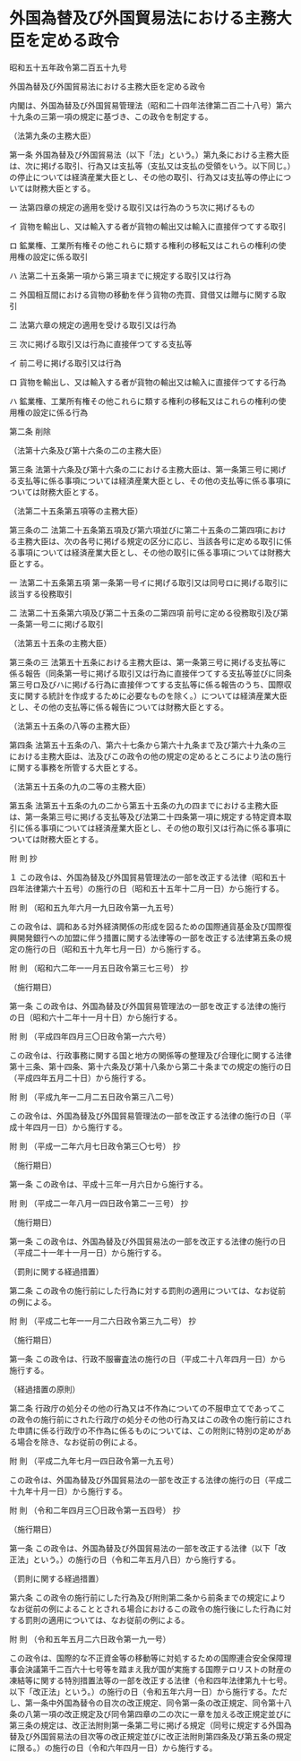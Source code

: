 # 外国為替及び外国貿易法における主務大臣を定める政令

昭和五十五年政令第二百五十九号

外国為替及び外国貿易法における主務大臣を定める政令

内閣は、外国為替及び外国貿易管理法（昭和二十四年法律第二百二十八号）第六十九条の三第一項の規定に基づき、この政令を制定する。

（法第九条の主務大臣）

第一条 外国為替及び外国貿易法（以下「法」という。）第九条における主務大臣は、次に掲げる取引、行為又は支払等（支払又は支払の受領をいう。以下同じ。）の停止については経済産業大臣とし、その他の取引、行為又は支払等の停止については財務大臣とする。

一 法第四章の規定の適用を受ける取引又は行為のうち次に掲げるもの

イ 貨物を輸出し、又は輸入する者が貨物の輸出又は輸入に直接伴つてする取引

ロ 鉱業権、工業所有権その他これらに類する権利の移転又はこれらの権利の使用権の設定に係る取引

ハ 法第二十五条第一項から第三項までに規定する取引又は行為

ニ 外国相互間における貨物の移動を伴う貨物の売買、貸借又は贈与に関する取引

二 法第六章の規定の適用を受ける取引又は行為

三 次に掲げる取引又は行為に直接伴つてする支払等

イ 前二号に掲げる取引又は行為

ロ 貨物を輸出し、又は輸入する者が貨物の輸出又は輸入に直接伴つてする行為

ハ 鉱業権、工業所有権その他これらに類する権利の移転又はこれらの権利の使用権の設定に係る行為

第二条 削除

（法第十六条及び第十六条の二の主務大臣）

第三条 法第十六条及び第十六条の二における主務大臣は、第一条第三号に掲げる支払等に係る事項については経済産業大臣とし、その他の支払等に係る事項については財務大臣とする。

（法第二十五条第五項等の主務大臣）

第三条の二 法第二十五条第五項及び第六項並びに第二十五条の二第四項における主務大臣は、次の各号に掲げる規定の区分に応じ、当該各号に定める取引に係る事項については経済産業大臣とし、その他の取引に係る事項については財務大臣とする。

一 法第二十五条第五項 第一条第一号イに掲げる取引又は同号ロに掲げる取引に該当する役務取引

二 法第二十五条第六項及び第二十五条の二第四項 前号に定める役務取引及び第一条第一号ニに掲げる取引

（法第五十五条の主務大臣）

第三条の三 法第五十五条における主務大臣は、第一条第三号に掲げる支払等に係る報告（同条第一号に掲げる取引又は行為に直接伴つてする支払等並びに同条第三号ロ及びハに掲げる行為に直接伴つてする支払等に係る報告のうち、国際収支に関する統計を作成するために必要なものを除く。）については経済産業大臣とし、その他の支払等に係る報告については財務大臣とする。

（法第五十五条の八等の主務大臣）

第四条 法第五十五条の八、第六十七条から第六十九条まで及び第六十九条の三における主務大臣は、法及びこの政令の他の規定の定めるところにより法の施行に関する事務を所管する大臣とする。

（法第五十五条の九の二等の主務大臣）

第五条 法第五十五条の九の二から第五十五条の九の四までにおける主務大臣は、第一条第三号に掲げる支払等及び法第二十四条第一項に規定する特定資本取引に係る事項については経済産業大臣とし、その他の取引又は行為に係る事項については財務大臣とする。

附 則 抄

１ この政令は、外国為替及び外国貿易管理法の一部を改正する法律（昭和五十四年法律第六十五号）の施行の日（昭和五十五年十二月一日）から施行する。

附 則 （昭和五九年六月一九日政令第一九五号）

この政令は、調和ある対外経済関係の形成を図るための国際通貨基金及び国際復興開発銀行への加盟に伴う措置に関する法律等の一部を改正する法律第五条の規定の施行の日（昭和五十九年七月一日）から施行する。

附 則 （昭和六二年一一月五日政令第三七三号） 抄

（施行期日）

第一条 この政令は、外国為替及び外国貿易管理法の一部を改正する法律の施行の日（昭和六十二年十一月十日）から施行する。

附 則 （平成四年四月三〇日政令第一六六号）

この政令は、行政事務に関する国と地方の関係等の整理及び合理化に関する法律第十三条、第十四条、第十六条及び第十八条から第二十条までの規定の施行の日（平成四年五月二十日）から施行する。

附 則 （平成九年一二月二五日政令第三八二号）

この政令は、外国為替及び外国貿易管理法の一部を改正する法律の施行の日（平成十年四月一日）から施行する。

附 則 （平成一二年六月七日政令第三〇七号） 抄

（施行期日）

第一条 この政令は、平成十三年一月六日から施行する。

附 則 （平成二一年八月一四日政令第二一三号） 抄

（施行期日）

第一条 この政令は、外国為替及び外国貿易法の一部を改正する法律の施行の日（平成二十一年十一月一日）から施行する。

（罰則に関する経過措置）

第二条 この政令の施行前にした行為に対する罰則の適用については、なお従前の例による。

附 則 （平成二七年一一月二六日政令第三九二号） 抄

（施行期日）

第一条 この政令は、行政不服審査法の施行の日（平成二十八年四月一日）から施行する。

（経過措置の原則）

第二条 行政庁の処分その他の行為又は不作為についての不服申立てであってこの政令の施行前にされた行政庁の処分その他の行為又はこの政令の施行前にされた申請に係る行政庁の不作為に係るものについては、この附則に特別の定めがある場合を除き、なお従前の例による。

附 則 （平成二九年七月一四日政令第一九五号）

この政令は、外国為替及び外国貿易法の一部を改正する法律の施行の日（平成二十九年十月一日）から施行する。

附 則 （令和二年四月三〇日政令第一五四号） 抄

（施行期日）

第一条 この政令は、外国為替及び外国貿易法の一部を改正する法律（以下「改正法」という。）の施行の日（令和二年五月八日）から施行する。

（罰則に関する経過措置）

第六条 この政令の施行前にした行為及び附則第二条から前条までの規定によりなお従前の例によることとされる場合におけるこの政令の施行後にした行為に対する罰則の適用については、なお従前の例による。

附 則 （令和五年五月二六日政令第一九一号）

この政令は、国際的な不正資金等の移動等に対処するための国際連合安全保障理事会決議第千二百六十七号等を踏まえ我が国が実施する国際テロリストの財産の凍結等に関する特別措置法等の一部を改正する法律（令和四年法律第九十七号。以下「改正法」という。）の施行の日（令和五年六月一日）から施行する。ただし、第一条中外国為替令の目次の改正規定、同令第一条の改正規定、同令第十八条の八第一項の改正規定及び同令第四章の二の次に一章を加える改正規定並びに第三条の規定は、改正法附則第一条第二号に掲げる規定（同号に規定する外国為替及び外国貿易法の目次等の改正規定並びに改正法附則第四条及び第五条の規定に限る。）の施行の日（令和六年四月一日）から施行する。
